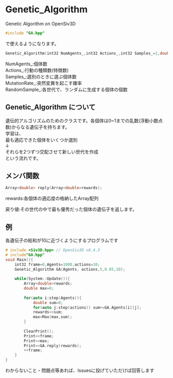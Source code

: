 # Genetic_Algorithm
Genetic Algorithm on OpenSiv3D
```C++
#include "GA.hpp"
```
で使えるようになります。

```C++
Genetic_Algorithm(int32 NumAgents_,int32 Actions_,int32 Samples_=2,double MutationRate_=0.01,int32 RandomSample_=1);
```
NumAgents_:個体数<br>
Actions_:行動の種類数(特徴数)<br>
Samples_:選別のときに選ぶ個体数 <br>
MutationRate_:突然変異を起こす確率<br>
RandomSample_:各世代で、ランダムに生成する個体の個数<br>

## Genetic_Algorithm について
遺伝的アルゴリズムのためのクラスです。各個体は0~1までの乱数(浮動小数点数)からなる遺伝子を持ちます。<br>
学習は、<br>
最も適応できた個体をいくつか選別<br>
↓<br>
それらを2つずつ交配させて新しい世代を作成<br>
という流れです。

## メンバ関数
```C++
Array<double> reply(Array<double>rewards);
```
rewards:各個体の適応度の格納したArray配列<br>

戻り値:その世代の中で最も優秀だった個体の遺伝子を返します。

## 例
各遺伝子の総和が10に近づくようにするプログラムです
```C++
# include <Siv3D.hpp> // OpenSiv3D v0.4.3
# include"GA.hpp"
void Main(){
    int32 frame=0,Agents=1000,actions=10;
    Genetic_Algorithm GA(Agents, actions,5,0.05,10);
    
    while(System::Update()){
        Array<double>rewards;
        double max=0;
        
        for(auto i:step(Agents)){
            double sum=0;
            for(auto j:step(actions)) sum+=GA.Agents[i][j];
            rewards<<sum;
            max=Max(max,sum);
        }
        
        ClearPrint();
        Print<<frame;
        Print<<max;
        Print<<GA.reply(rewards);
        ++frame;
    }
}

```

わからないこと・問題点等あれば、Issuesに投げていただけば回答します

